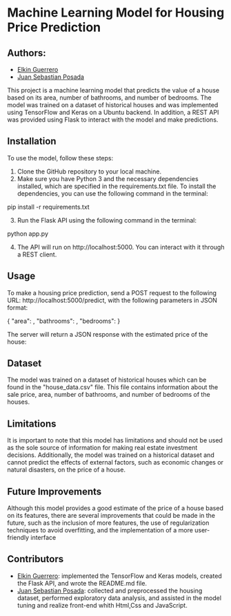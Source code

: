 # Machine Learning Model for Housing Price Prediction

## Authors:
- [Elkin Guerrero](https://github.com/elkinguerrero007)
- [Juan Sebastian Posada](https://github.com/Juansepo13/Juansepo13)


This project is a machine learning model that predicts the value of a house based on its area, number of bathrooms, and number of bedrooms. The model was trained on a dataset of historical houses and was implemented using TensorFlow and Keras on a Ubuntu backend. In addition, a REST API was provided using Flask to interact with the model and make predictions.

## Installation

To use the model, follow these steps:

1. Clone the GitHub repository to your local machine.
2. Make sure you have Python 3 and the necessary dependencies installed, which are specified in the requirements.txt file. To install the dependencies, you can use the following command in the terminal:

pip install -r requirements.txt

3. Run the Flask API using the following command in the terminal:

python app.py


4. The API will run on http://localhost:5000. You can interact with it through a REST client.


## Usage

To make a housing price prediction, send a POST request to the following URL: http://localhost:5000/predict, with the following parameters in JSON format:


{
  "area": <area value>,
  "bathrooms": <number of bathrooms>,
  "bedrooms": <number of bedrooms>
}


The server will return a JSON response with the estimated price of the house:

## Dataset

The model was trained on a dataset of historical houses which can be found in the "house_data.csv" file. This file contains information about the sale price, area, number of bathrooms, and number of bedrooms of the houses.


## Limitations

It is important to note that this model has limitations and should not be used as the sole source of information for making real estate investment decisions. Additionally, the model was trained on a historical dataset and cannot predict the effects of external factors, such as economic changes or natural disasters, on the price of a house.

## Future Improvements

Although this model provides a good estimate of the price of a house based on its features, there are several improvements that could be made in the future, such as the inclusion of more features, the use of regularization techniques to avoid overfitting, and the implementation of a more user-friendly interface

## Contributors
- [Elkin Guerrero](https://github.com/elkinguerrero007): implemented the TensorFlow and Keras models, created the Flask API, and wrote the README.md file.
- [Juan Sebastian Posada](https://github.com/Juansepo13/Juansepo13): collected and preprocessed the housing dataset, performed exploratory data analysis, and assisted in the model tuning and realize front-end whith Html,Css and JavaScript. 
